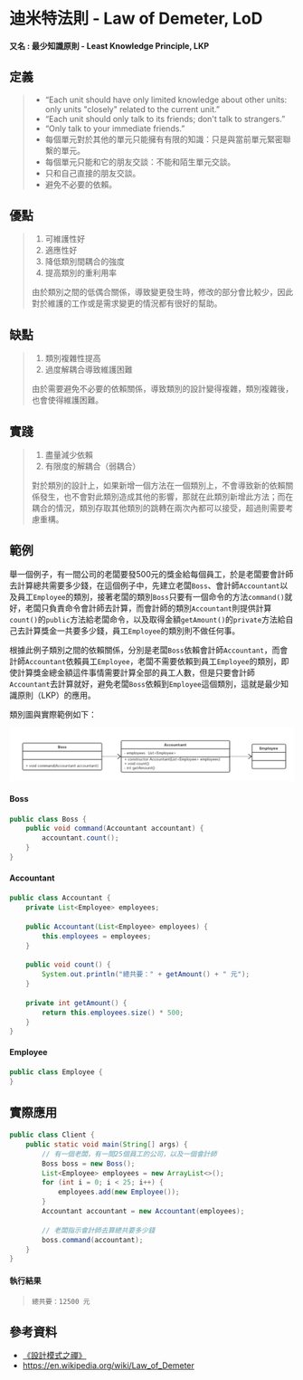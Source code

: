 # 迪米特法則 - Law of Demeter, LoD
#### 又名 : 最少知識原則 - Least Knowledge Principle, LKP
## 定義
> - “Each unit should have only limited knowledge about other units: only units "closely" related to the current unit.”
> - “Each unit should only talk to its friends; don't talk to strangers.”
> - “Only talk to your immediate friends.”
> - 每個單元對於其他的單元只能擁有有限的知識：只是與當前單元緊密聯繫的單元。
> - 每個單元只能和它的朋友交談：不能和陌生單元交談。
> - 只和自己直接的朋友交談。
> - 避免不必要的依賴。

## 優點
> 1. 可維護性好
> 2. 適應性好
> 3. 降低類別間耦合的強度
> 4. 提高類別的重利用率
> 
> 由於類別之間的低偶合關係，導致變更發生時，修改的部分會比較少，因此對於維護的工作或是需求變更的情況都有很好的幫助。

## 缺點
> 1. 類別複雜性提高
> 2. 過度解耦合導致維護困難
> 
> 由於需要避免不必要的依賴關係，導致類別的設計變得複雜，類別複雜後，也會使得維護困難。

## 實踐
> 1. 盡量減少依賴
> 2. 有限度的解耦合（弱耦合）
> 
> 對於類別的設計上，如果新增一個方法在一個類別上，不會導致新的依賴關係發生，也不會對此類別造成其他的影響，那就在此類別新增此方法；而在耦合的情況，類別存取其他類別的跳轉在兩次內都可以接受，超過則需要考慮重構。

## 範例
舉一個例子，有一間公司的老闆要發500元的獎金給每個員工，於是老闆要會計師去計算總共需要多少錢，在這個例子中，先建立老闆`Boss`、會計師`Accountant`以及員工`Employee`的類別，接著老闆的類別`Boss`只要有一個命令的方法`command()`就好，老闆只負責命令會計師去計算，而會計師的類別`Accountant`則提供計算`count()`的`public`方法給老闆命令，以及取得金額`getAmount()`的`private`方法給自己去計算獎金一共要多少錢，員工`Employee`的類別則不做任何事。

根據此例子類別之間的依賴關係，分別是老闆`Boss`依賴會計師`Accountant`，而會計師`Accountant`依賴員工`Employee`，老闆不需要依賴到員工`Employee`的類別，即使計算獎金總金額這件事情需要計算全部的員工人數，但是只要會計師`Accountant`去計算就好，避免老闆`Boss`依賴到`Employee`這個類別，這就是最少知識原則（LKP）的應用。

類別圖與實際範例如下：

![image](https://raw.githubusercontent.com/kaiwen180509/Design-Pattern-Practice/master/SOLID/Picture/LKPClassPicture.png)

#### Boss
```java
public class Boss {
    public void command(Accountant accountant) {
        accountant.count();
    }
}
```
#### Accountant
```java
public class Accountant {
    private List<Employee> employees;

    public Accountant(List<Employee> employees) {
        this.employees = employees;
    }

    public void count() {
        System.out.println("總共要：" + getAmount() + " 元");
    }

    private int getAmount() {
        return this.employees.size() * 500;
    }
}
```
#### Employee
```java
public class Employee {
}
```
## 實際應用
```java
public class Client {
    public static void main(String[] args) {
        // 有一個老闆，有一間25個員工的公司，以及一個會計師
        Boss boss = new Boss();
        List<Employee> employees = new ArrayList<>();
        for (int i = 0; i < 25; i++) {
            employees.add(new Employee());
        }
        Accountant accountant = new Accountant(employees);

        // 老闆指示會計師去算總共要多少錢
        boss.command(accountant);
    }
}
```
#### 執行結果
>     總共要：12500 元

## 參考資料
 - [《設計模式之禪》](http://www.books.com.tw/products/CN11096287 "《設計模式之禪》")
 - https://en.wikipedia.org/wiki/Law_of_Demeter
